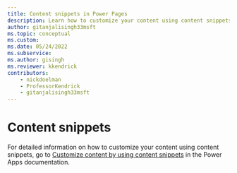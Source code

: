 ```yaml
---
title: Content snippets in Power Pages
description: Learn how to customize your content using content snippets.
author: gitanjalisingh33msft
ms.topic: conceptual
ms.custom: 
ms.date: 05/24/2022
ms.subservice:
ms.author: gisingh
ms.reviewer: kkendrick
contributors:
    - nickdoelman
    - ProfessorKendrick
    - gitanjalisingh33msft
---
```


# Content snippets 

For detailed information on how to customize your content using content snippets, go to [Customize content by using content snippets](/powerapps/maker/portals/configure/customize-content-snippets) in the Power Apps documentation.


